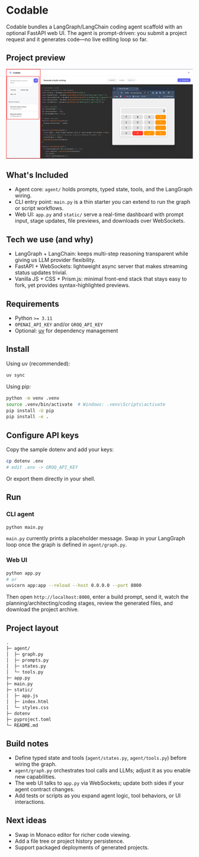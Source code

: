 # Codable

Codable bundles a LangGraph/LangChain coding agent scaffold with an optional FastAPI web UI. The agent is prompt-driven: you submit a project request and it generates code—no live editing loop so far.

## Project preview

![Codable UI preview](resource/simpleuiwithcalulator.png)

## What's Included

- Agent core: `agent/` holds prompts, typed state, tools, and the LangGraph wiring.
- CLI entry point: `main.py` is a thin starter you can extend to run the graph or script workflows.
- Web UI: `app.py` and `static/` serve a real-time dashboard with prompt input, stage updates, file previews, and downloads over WebSockets.

## Tech we use (and why)

- LangGraph + LangChain: keeps multi-step reasoning transparent while giving us LLM provider flexibility.
- FastAPI + WebSockets: lightweight async server that makes streaming status updates trivial.
- Vanilla JS + CSS + Prism.js: minimal front-end stack that stays easy to fork, yet provides syntax-highlighted previews.

## Requirements

- Python `>= 3.11`
- `OPENAI_API_KEY` and/or `GROQ_API_KEY`
- Optional: [uv](https://github.com/astral-sh/uv) for dependency management

## Install

Using uv (recommended):

```bash
uv sync
```

Using pip:

```bash
python -m venv .venv
source .venv/bin/activate  # Windows: .venv\Scripts\activate
pip install -U pip
pip install -e .
```

## Configure API keys

Copy the sample dotenv and add your keys:

```bash
cp dotenv .env
# edit .env -> GROQ_API_KEY
```

Or export them directly in your shell.

## Run

### CLI agent

```bash
python main.py
```

`main.py` currently prints a placeholder message. Swap in your LangGraph loop once the graph is defined in `agent/graph.py`.

### Web UI

```bash
python app.py
# or
uvicorn app:app --reload --host 0.0.0.0 --port 8000
```

Then open `http://localhost:8000`, enter a build prompt, send it, watch the planning/architecting/coding stages, review the generated files, and download the project archive.

## Project layout

```
.
├─ agent/
│  ├─ graph.py
│  ├─ prompts.py
│  ├─ states.py
│  └─ tools.py
├─ app.py
├─ main.py
├─ static/
│  ├─ app.js
│  ├─ index.html
│  └─ styles.css
├─ dotenv
├─ pyproject.toml
└─ README.md
```

## Build notes

- Define typed state and tools (`agent/states.py`, `agent/tools.py`) before wiring the graph.
- `agent/graph.py` orchestrates tool calls and LLMs; adjust it as you enable new capabilities.
- The web UI talks to `app.py` via WebSockets; update both sides if your agent contract changes.
- Add tests or scripts as you expand agent logic, tool behaviors, or UI interactions.

## Next ideas

- Swap in Monaco editor for richer code viewing.
- Add a file tree or project history persistence.
- Support packaged deployments of generated projects.
